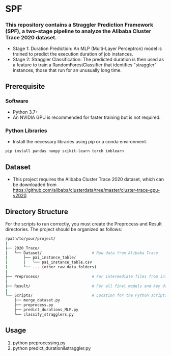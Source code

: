 # SPF
### This repository contains a Straggler Prediction Framework (SPF), a two-stage pipeline to analyze the Alibaba Cluster Trace 2020 dataset.
- Stage 1: Duration Prediction: An MLP (Multi-Layer Perceptron) model is trained to predict the execution duration of job instances.
- Stage 2: Straggler Classification: The predicted duration is then used as a feature to train a RandomForestClassifier that identifies "straggler" instances, those that run for an unusually long time.

## Prerequisite
### Software
- Python 3.7+
- An NVIDIA GPU is recommended for faster training but is not required.
### Python Libraries
- Install the necessary libraries using pip or a conda environment.
```bash
pip install pandas numpy scikit-learn torch imblearn 
```

## Dataset
- This project requires the Alibaba Cluster Trace 2020 dataset, which can be downloaded from https://github.com/alibaba/clusterdata/tree/master/cluster-trace-gpu-v2020

## Directory Structure
For the scripts to run correctly, you must create the Preprocess and Result directories. The project should be organized as follows:
``` bash
/path/to/your/project/
|
├── 2020_Trace/
|   └── Dataset/                      # Raw data from Alibaba Trace
|       ├── pai_instance_table/
|       |   └── pai_instance_table.csv
|       └── ... (other raw data folders)
|
├── Preprocess/                       # For intermediate files from initial data prep
|
├── Result/                           # For all final models and key data artifacts
|
└── Scripts/                          # Location for the Python scripts
    ├── merge_dataset.py
    ├── preprocess.py
    ├── predict_durations_MLP.py
    └── classify_stragglers.py
```

## Usage
1. python preprocessing.py
2. python predict_duration&straggler.py

